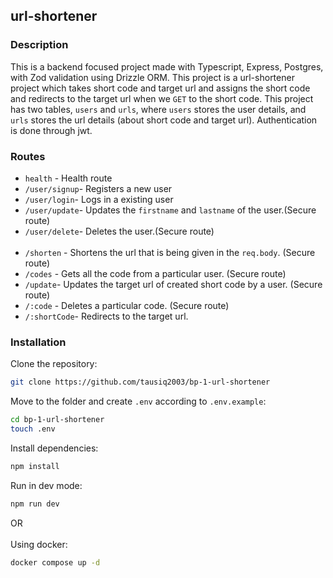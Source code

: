 ## url-shortener

### Description
This is a backend focused project made with Typescript, Express, Postgres, with Zod validation using Drizzle ORM. This project is a url-shortener project which takes short code and target url and assigns the short code and redirects to the target url when we `GET` to the short code. This project has two tables, `users` and `urls`, where `users` stores the user details, and `urls` stores the url details (about short code and target url). Authentication is done through jwt.

### Routes

- `health` - Health route
- `/user/signup`- Registers a new user
- `/user/login`- Logs in a existing user
- `/user/update`- Updates the `firstname` and `lastname` of the user.(Secure route)
- `/user/delete`- Deletes the user.(Secure route)
<br></br>
- `/shorten` - Shortens the url that is being given in the `req.body`. (Secure route)
- `/codes` - Gets all the code from a particular user. (Secure route)
- `/update`- Updates the target url of created short code by a user. (Secure route)
- `/:code` - Deletes a particular code. (Secure route)
- `/:shortCode`- Redirects to the target url.

### Installation
Clone the repository: 

```bash
git clone https://github.com/tausiq2003/bp-1-url-shortener
```
Move to the folder and create `.env` according to `.env.example`:
```bash
cd bp-1-url-shortener
touch .env
```
Install dependencies:

```bash
npm install
```
Run in dev mode:

```bash
npm run dev
```
OR
<br></br>
Using docker:
```bash
docker compose up -d
```


